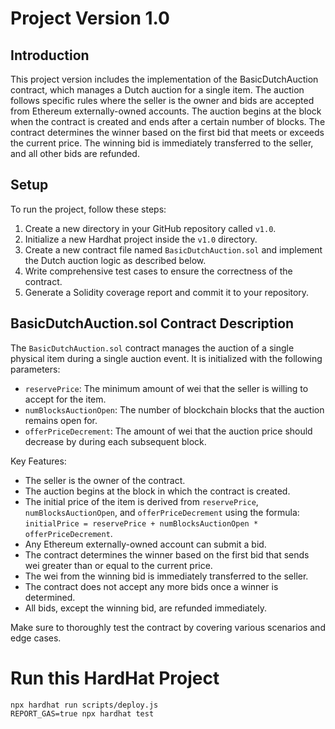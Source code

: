 
# Project Version 1.0

## Introduction
This project version includes the implementation of the BasicDutchAuction contract, which manages a Dutch auction for a single item. The auction follows specific rules where the seller is the owner and bids are accepted from Ethereum externally-owned accounts. The auction begins at the block when the contract is created and ends after a certain number of blocks. The contract determines the winner based on the first bid that meets or exceeds the current price. The winning bid is immediately transferred to the seller, and all other bids are refunded.

## Setup
To run the project, follow these steps:

1. Create a new directory in your GitHub repository called `v1.0`.
2. Initialize a new Hardhat project inside the `v1.0` directory.
3. Create a new contract file named `BasicDutchAuction.sol` and implement the Dutch auction logic as described below.
4. Write comprehensive test cases to ensure the correctness of the contract.
5. Generate a Solidity coverage report and commit it to your repository.

## BasicDutchAuction.sol Contract Description
The `BasicDutchAuction.sol` contract manages the auction of a single physical item during a single auction event. It is initialized with the following parameters:

- `reservePrice`: The minimum amount of wei that the seller is willing to accept for the item.
- `numBlocksAuctionOpen`: The number of blockchain blocks that the auction remains open for.
- `offerPriceDecrement`: The amount of wei that the auction price should decrease by during each subsequent block.

Key Features:
- The seller is the owner of the contract.
- The auction begins at the block in which the contract is created.
- The initial price of the item is derived from `reservePrice`, `numBlocksAuctionOpen`, and `offerPriceDecrement` using the formula: `initialPrice = reservePrice + numBlocksAuctionOpen * offerPriceDecrement`.
- Any Ethereum externally-owned account can submit a bid.
- The contract determines the winner based on the first bid that sends wei greater than or equal to the current price.
- The wei from the winning bid is immediately transferred to the seller.
- The contract does not accept any more bids once a winner is determined.
- All bids, except the winning bid, are refunded immediately.

Make sure to thoroughly test the contract by covering various scenarios and edge cases.

<!-- # Sample Hardhat Project

This project demonstrates a basic Hardhat use case. It comes with a sample contract, a test for that contract, and a script that deploys that contract.

Try running some of the following tasks:

```shell
npx hardhat help
npx hardhat test
REPORT_GAS=true npx hardhat test
npx hardhat node
npx hardhat run scripts/deploy.js
``` -->
# Run this HardHat Project

```shell
npx hardhat run scripts/deploy.js
REPORT_GAS=true npx hardhat test
```